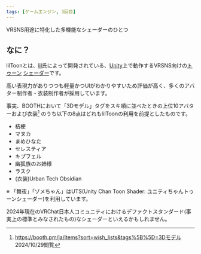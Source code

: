 ```yaml
---
tags: [ゲームエンジン, 3回目]
---
```


VRSNS用途に特化した多機能なシェーダーのひとつ

## なに？

lilToonとは、[lil](https://x.com/lil_xyzw)氏によって開発されている、[Unity](../STU/Unity)上で動作するVRSNS向けの[トゥーン](../た行/トゥーン) [シェーダー](../STU/Shader)です。

高い表現力がありつつも軽量かつUIがわかりやすいため評価が高く、多くのアバター制作者・衣装制作者が採用しています。

事実、BOOTHにおいて「3Dモデル」タグをスキ順に並べたときの上位10アバターおよび衣装[^1] のうち以下の8点はどれもlilToonの利用を前提としたものです。

- 桔梗
- マヌカ
- まめひなた
- セレスティア
- キプフェル
- 幽狐族のお姉様
- ラスク
- (衣装)Urban Tech Obsidian

※ 「舞夜」「ゾメちゃん」はUTS(Unity Chan Toon Shader: ユニティちゃんトゥーンシェーダー)を利用しています。

2024年現在のVRChat日本人コミュニティにおけるデファクトスタンダード(事実上の標準とみなされたもの)なシェーダーといえるかもしれません。

[^1]: https://booth.pm/ja/items?sort=wish_lists&tags%5B%5D=3Dモデル 2024/10/29閲覧
